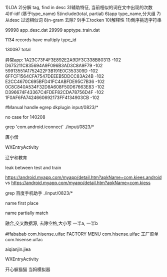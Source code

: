 1)LDA
2)分解 tag, find in desc
3)辅助特征, 当前相似的词在文中出现的次数
4)tf-idf (基于type_name)
5)include(total, partial)
6)app type_name,分大组
7)从desc 过滤相似词
8)n-gram 去除?
9)手工tocken
10)解释性
11)倒序挑选字符串

99998 app_desc.dat
29999 apptype_train.dat

1134  records have multiply type_id

130097 total


异常app:
1A23C73F4F3E892E2A9DF3C338B80313   -102
D675211C835694A9F096B3AD3C8A9F79   -102
59913551A1752422F3B191E0C353309D   -102
6FFCF1564CFA7547DEEEB5DDCC83A24B   -102
E2CC4670C695BFD41FC4ABFDE95C7B36   -102
0C8C840A534F32D8A608F50D67663E83   -102
D396674F43367C4FDEF82CDA78756D4F   -102
1F0AF6FA7424660692173FF4134903CB   -102

#Manual handle
egrep dkplugin  input/0823/*


no case for 140208

grep 'com.android.iconnect' ./input/0823/*

唐小僧

WXEntryActivity

辽宁和教育

leak between test and train

https://android.myapp.com/myapp/detail.htm?apkName=com.kiees.android
vs
https://android.myapp.com/myapp/detail.htm?apkName=com.kiess


grep 百度手机助手 ./input/0823/*

name first place

name partially match

融合,交叉数据源, 去除空格,大小写 一半a, 一半b



 #ffababab       com.hisense.uifac
 FACTORY MENU    com.hisense.uifac
 工厂菜单        com.hisense.uifac


aiqianjin.jiea

WXEntryActivity

开心躲猫猫
当妈模拟器